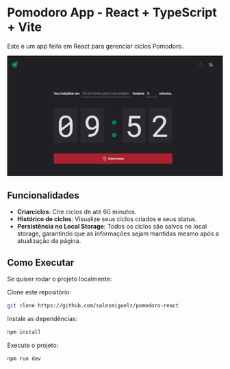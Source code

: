 # Pomodoro App - React + TypeScript + Vite

Este é um app feito em React para gerenciar ciclos Pomodoro.

![Imagem do Projeto](src/assets/project.png)

## Funcionalidades

- **Criarciclos**: Crie ciclos de até 60 minutos.
- **Histórico de ciclos**: Visualize seus ciclos criados e seus status.
- **Persistência no Local Storage**: Todos os ciclos são salvos no local storage, garantindo que as informações sejam mantidas mesmo após a atualização da página.

## Como Executar

Se quiser rodar o projeto localmente:

Clone este repositório:
   ```bash
   git clone https://github.com/salesmiguelz/pomodoro-react
  ```
Instale as dependências:
  ```bash
  npm install
  ```
Execute o projeto:
```bash
npm run dev
```